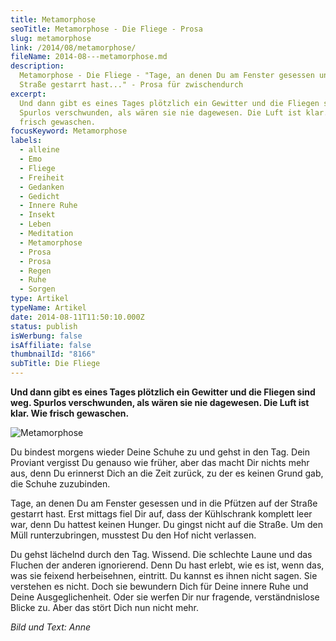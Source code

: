 ```yaml
---
title: Metamorphose
seoTitle: Metamorphose - Die Fliege - Prosa
slug: metamorphose
link: /2014/08/metamorphose/
fileName: 2014-08---metamorphose.md
description:
  Metamorphose - Die Fliege - "Tage, an denen Du am Fenster gesessen und auf die
  Straße gestarrt hast..." - Prosa für zwischendurch
excerpt:
  Und dann gibt es eines Tages plötzlich ein Gewitter und die Fliegen sind weg.
  Spurlos verschwunden, als wären sie nie dagewesen. Die Luft ist klar. Wie
  frisch gewaschen.
focusKeyword: Metamorphose
labels:
  - alleine
  - Emo
  - Fliege
  - Freiheit
  - Gedanken
  - Gedicht
  - Innere Ruhe
  - Insekt
  - Leben
  - Meditation
  - Metamorphose
  - Prosa
  - Prosa
  - Regen
  - Ruhe
  - Sorgen
type: Artikel
typeName: Artikel
date: 2014-08-11T11:50:10.000Z
status: publish
isWerbung: false
isAffiliate: false
thumbnailId: "8166"
subTitle: Die Fliege
---
```


<strong>Und dann gibt es eines Tages plötzlich ein Gewitter und die Fliegen sind
weg. Spurlos verschwunden, als wären sie nie dagewesen. Die Luft ist klar. Wie
frisch gewaschen.</strong>

![Metamorphose](http://cardamonchai.com/wp-content/uploads/2014/08/14895594333_2900fb7150_z-640x480.jpg)

Du bindest morgens wieder Deine Schuhe zu und gehst in den Tag. Dein Proviant
vergisst Du genauso wie früher, aber das macht Dir nichts mehr aus, denn Du
erinnerst Dich an die Zeit zurück, zu der es keinen Grund gab, die Schuhe
zuzubinden.

Tage, an denen Du am Fenster gesessen und in die Pfützen auf der Straße gestarrt
hast. Erst mittags fiel Dir auf, dass der Kühlschrank komplett leer war, denn Du
hattest keinen Hunger. Du gingst nicht auf die Straße. Um den Müll
runterzubringen, musstest Du den Hof nicht verlassen.

Du gehst lächelnd durch den Tag. Wissend. Die schlechte Laune und das Fluchen
der anderen ignorierend. Denn Du hast erlebt, wie es ist, wenn das, was sie
feixend herbeisehnen, eintritt. Du kannst es ihnen nicht sagen. Sie verstehen es
nicht. Doch sie bewundern Dich für Deine innere Ruhe und Deine Ausgeglichenheit.
Oder sie werfen Dir nur fragende, verständnislose Blicke zu. Aber das stört Dich
nun nicht mehr.

<em>Bild und Text: Anne</em>
